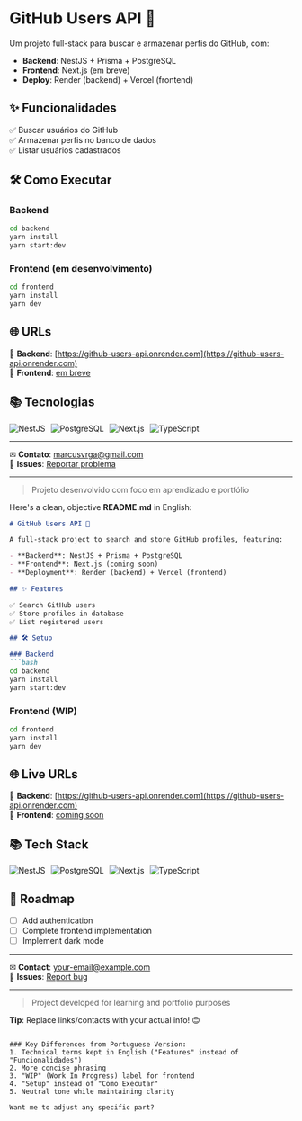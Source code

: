 # GitHub Users API 🚀

Um projeto full-stack para buscar e armazenar perfis do GitHub, com:

- **Backend**: NestJS + Prisma + PostgreSQL  
- **Frontend**: Next.js (em breve)  
- **Deploy**: Render (backend) + Vercel (frontend)

## ✨ Funcionalidades

✅ Buscar usuários do GitHub  
✅ Armazenar perfis no banco de dados  
✅ Listar usuários cadastrados  

## 🛠️ Como Executar

### Backend
```bash
cd backend
yarn install
yarn start:dev
```

### Frontend (em desenvolvimento)
```bash
cd frontend
yarn install
yarn dev
```

## 🌐 URLs

🔗 **Backend**: [https://github-users-api.onrender.com](https://github-users-api.onrender.com)  
🔗 **Frontend**: [em breve]()  

## 📚 Tecnologias

<div style="display: flex; gap: 10px; flex-wrap: wrap;">
  <img src="https://img.shields.io/badge/NestJS-E0234E?style=for-the-badge&logo=nestjs&logoColor=white" alt="NestJS">
  <img src="https://img.shields.io/badge/PostgreSQL-316192?style=for-the-badge&logo=postgresql&logoColor=white" alt="PostgreSQL">
  <img src="https://img.shields.io/badge/Next.js-000000?style=for-the-badge&logo=nextdotjs&logoColor=white" alt="Next.js">
  <img src="https://img.shields.io/badge/TypeScript-007ACC?style=for-the-badge&logo=typescript&logoColor=white" alt="TypeScript">
</div>


---

✉ **Contato**: [marcusvrga@gmail.com](mailto:marcusvrga@gmail.com)  
🐛 **Issues**: [Reportar problema](https://github.com/mvrga/github-users-api/issues)  

---

> Projeto desenvolvido com foco em aprendizado e portfólio  


Here's a clean, objective **README.md** in English:

```markdown
# GitHub Users API 🚀

A full-stack project to search and store GitHub profiles, featuring:

- **Backend**: NestJS + Prisma + PostgreSQL  
- **Frontend**: Next.js (coming soon)  
- **Deployment**: Render (backend) + Vercel (frontend)  

## ✨ Features  

✅ Search GitHub users  
✅ Store profiles in database  
✅ List registered users  

## 🛠️ Setup  

### Backend  
```bash
cd backend  
yarn install  
yarn start:dev  
```

### Frontend (WIP)  
```bash
cd frontend  
yarn install  
yarn dev  
```

## 🌐 Live URLs  

🔗 **Backend**: [https://github-users-api.onrender.com](https://github-users-api.onrender.com)  
🔗 **Frontend**: [coming soon]()  

## 📚 Tech Stack  

<div style="display: flex; gap: 10px; flex-wrap: wrap;">  
  <img src="https://img.shields.io/badge/NestJS-E0234E?style=for-the-badge&logo=nestjs&logoColor=white" alt="NestJS">  
  <img src="https://img.shields.io/badge/PostgreSQL-316192?style=for-the-badge&logo=postgresql&logoColor=white" alt="PostgreSQL">  
  <img src="https://img.shields.io/badge/Next.js-000000?style=for-the-badge&logo=nextdotjs&logoColor=white" alt="Next.js">  
  <img src="https://img.shields.io/badge/TypeScript-007ACC?style=for-the-badge&logo=typescript&logoColor=white" alt="TypeScript">  
</div>  

## 📝 Roadmap  

- [ ] Add authentication  
- [ ] Complete frontend implementation  
- [ ] Implement dark mode  

---  

✉ **Contact**: [your-email@example.com](mailto:marcusvrga@gmail.com)  
🐛 **Issues**: [Report bug](https://github.com/mvrga/github-users-api/issues)  

---  

> Project developed for learning and portfolio purposes  

**Tip**: Replace links/contacts with your actual info! 😊  
```

### Key Differences from Portuguese Version:
1. Technical terms kept in English ("Features" instead of "Funcionalidades")  
2. More concise phrasing  
3. "WIP" (Work In Progress) label for frontend  
4. "Setup" instead of "Como Executar"  
5. Neutral tone while maintaining clarity  

Want me to adjust any specific part?
